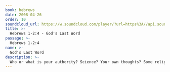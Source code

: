 ```yaml
---
book: hebrews
date: 2008-04-26
order: 10
soundcloud_url: https://w.soundcloud.com/player/?url=https%3A//api.soundcloud.com/tracks/
title: >-
  Hebrews 1-2:4 - God's Last Word
passage: >-
  Hebrews 1-2:4
name: >-
  God's Last Word
description: >-
  Who or what is your authority? Science? Your own thoughts? Some religion? For the Christian, God's last word and final authority is Jesus Christ, the superior Son of God.
---
```


